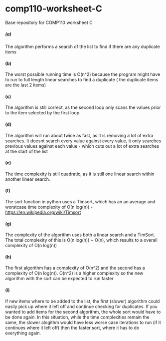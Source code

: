 # comp110-worksheet-C
Base repository for COMP110 worksheet C

##### (a)
The algorithm performs a search of the list to find if there are any duplicate items

#### (b)
The worst possible running time is O(n^2) because the program might have to run to full length linear searches to find a duplicate ( the duplicate items are the last 2 items)

#### \(c\)
The algorithm is still correct, as the second loop only scans the values prior to the item selected by the first loop.

#### (d)
The algorithm will run about twice as fast, as it is removing a lot of extra searches. It doesnt search every value against every value, it only searches previous values against each value - which cuts out a lot of extra searches at the start of the list

#### (e)
The time complexity is still quadratic, as it is still one linear search within another linear search.

#### (f)
The sort function in python uses a Timsort, which has an an average and worstcase time complexity of O(n log(n)) - https://en.wikipedia.org/wiki/Timsort 

#### (g)
The complexity of the algorithm uses both a linear search and a TimSort. The total complexity of this is O(n log(n)) + O(n), which results to a overall complexity of O(n log(n))

#### (h)
The first algorithm has a complexity of O(n^2) and the second has a complexity of O(n log(n)). O(n^2) is a higher complexity so the new algorithm with the sort can be expected to run faster

#### (i)
If new items where to be added to the list, the first (slower) algorithm could easily pick up where it left off and continue checking for duplicates. If you wanted to add items for the second algorithm, the whole sort would have to be done again. In this situation, while the time complexities remain the same, the slower alogithm would have less worse case iterations to run (if it continues where it left off) then the faster sort, where it has to do everything again.
